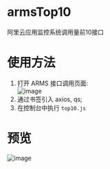 # armsTop10
阿里云应用监控系统调用量前10接口

# 使用方法
1. 打开 ARMS 接口调用页面:  
![image](https://user-images.githubusercontent.com/9838749/124378863-56b19700-dce6-11eb-9739-ae577a6963c5.png)
2. 通过书签引入 axios, qs;
3. 在控制台中执行 `top10.js`

# 预览
![image](https://user-images.githubusercontent.com/9838749/124378908-a42e0400-dce6-11eb-81bc-c50ee1719749.png)
